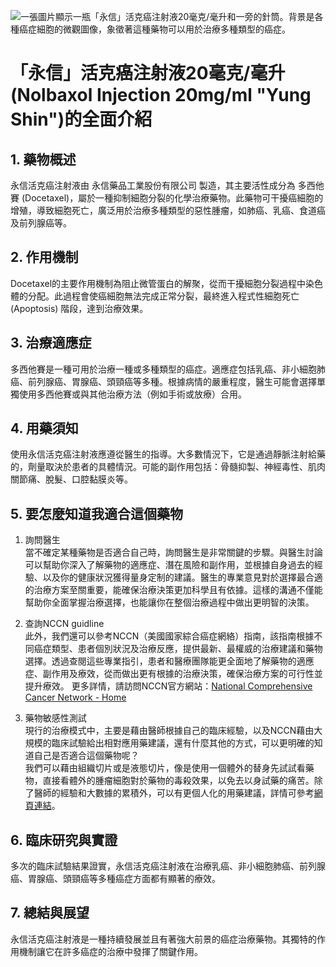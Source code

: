 ![一張圖片顯示一瓶「永信」活克癌注射液20毫克/毫升和一旁的針筒。背景是各種癌症細胞的微觀圖像，象徵著這種藥物可以用於治療多種類型的癌症。](None)
# 「永信」活克癌注射液20毫克/毫升 (Nolbaxol Injection 20mg/ml \"Yung Shin\")的全面介紹

## 1. 藥物概述 

永信活克癌注射液由 永信藥品工業股份有限公司 製造，其主要活性成分為 多西他賽 (Docetaxel)，屬於一種抑制細胞分裂的化學治療藥物。此藥物可干擾癌細胞的增殖，導致細胞死亡，廣泛用於治療多種類型的惡性腫瘤，如肺癌、乳癌、食道癌及前列腺癌等。

## 2. 作用機制 

Docetaxel的主要作用機制為阻止微管蛋白的解聚，從而干擾細胞分裂過程中染色體的分配。此過程會使癌細胞無法完成正常分裂，最終進入程式性細胞死亡 (Apoptosis) 階段，達到治療效果。

## 3. 治療適應症 

多西他賽是一種可用於治療一種或多種類型的癌症。適應症包括乳癌、非小細胞肺癌、前列腺癌、胃腺癌、頭頸癌等多種。根據病情的嚴重程度，醫生可能會選擇單獨使用多西他賽或與其他治療方法（例如手術或放療）合用。

## 4. 用藥須知 

使用永信活克癌注射液應遵從醫生的指導。大多數情況下，它是通過靜脈注射給藥的，劑量取決於患者的具體情況。可能的副作用包括：骨髓抑製、神經毒性、肌肉關節痛、脫髮、口腔黏膜炎等。

## 5. 要怎麼知道我適合這個藥物 

1. 詢問醫生  
當不確定某種藥物是否適合自己時，詢問醫生是非常關鍵的步驟。與醫生討論可以幫助你深入了解藥物的適應症、潛在風險和副作用，並根據自身過去的經驗、以及你的健康狀況獲得量身定制的建議。醫生的專業意見對於選擇最合適的治療方案至關重要，能確保治療決策更加科學且有依據。這樣的溝通不僅能幫助你全面掌握治療選擇，也能讓你在整個治療過程中做出更明智的決策。 

2. 查詢NCCN guidline  
此外，我們還可以參考NCCN（美國國家綜合癌症網絡）指南，該指南根據不同癌症類型、患者個別狀況及治療反應，提供最新、最權威的治療建議和藥物選擇。透過查閱這些專業指引，患者和醫療團隊能更全面地了解藥物的適應症、副作用及療效，從而做出更有根據的治療決策，確保治療方案的可行性並提升療效。 
更多詳情，請訪問NCCN官方網站：[National Comprehensive Cancer Network - Home](https://www.nccn.org/)

3. 藥物敏感性測試  
現行的治療模式中，主要是藉由醫師根據自己的臨床經驗，以及NCCN藉由大規模的臨床試驗給出相對應用藥建議，還有什麼其他的方式，可以更明確的知道自己是否適合這個藥物呢？   
我們可以藉由組織切片或是液態切片，像是使用一個體外的替身先試試看藥物，直接看體外的腫瘤細胞對於藥物的毒殺效果，以免去以身試藥的痛苦。除了醫師的經驗和大數據的累積外，可以有更個人化的用藥建議，詳情可參考[網頁連結](https://info.cancerfree.io/)。

## 6. 臨床研究與實證 

多次的臨床試驗結果證實，永信活克癌注射液在治療乳癌、非小細胞肺癌、前列腺癌、胃腺癌、頭頸癌等多種癌症方面都有顯著的療效。

## 7. 總結與展望 

永信活克癌注射液是一種持續發展並且有著強大前景的癌症治療藥物。其獨特的作用機制讓它在許多癌症的治療中發揮了關鍵作用。


